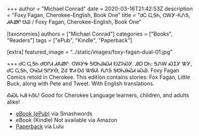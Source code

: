 +++
author = "Michael Conrad"
date = 2020-03-16T21:42:53Z
description = "Foxy Fagan, Cherokee-English, Book One"
title = "ᏧᏟ ᏩᎦᏂ, ᏣᎳᎩ-ᏲᏁᎦ, ᏗᎪᏪᎵ ᏌᏊ / Foxy Fagan, Cherokee-English, Book One"

[taxonomies]
authors = ["Michael Conrad"]
categories = ["Books", "Readers"]
tags = ["ePub", "Kindle", "Paperback"]

[extra]
featured_image = "../static/images/foxy-fagan-dual-01.jpg"

+++
ᏧᏟ ᏩᎦᏂ ᏧᏬᎵᏗ ᏗᎪᏪᎵ. ᏣᎳᎩᎭ ᎦᏬᏂᎯᏍᏗ ᎧᏃᎮᏍᎩ. ᎯᎠ ᎠᏂ: ᎦᏁᎳ ᏍᏆᎩ ᏔᎩ, ᏧᏟ ᏩᎦᏂ, ᎤᏍᏗ ᎦᎵᎩᎾ, ᏃᎴ ᏈᏗ ᎠᎴ ᏔᏫᏘ. ᏲᏁᎦ ᎦᏬᏂᎯᏍᏗ ᎥᏍᏊ.
Foxy Fagan Comics retold in Cherokee. This edition contains stories: Fox Fagan, Little Buck, along with Pete and Tweet. With English translations.  
<!-- more -->
ᎣᏍᏓ ᏂᎯ ᏂᎦᏓ!
Good for Cherokee Language learners, children, and adults alike!  

* [eBook (ePub)](https://www.smashwords.com/books/view/618071) via Smashwords
* eBook (Kindle) Not available via Amazon
* [Paperback](http://www.lulu.com/shop/michael-joyner-and-lawrence-panther/juhli-wagani-jalagi-yonega-digohweli-sagwu-foxy-fagan-cherokee-english-book-one/paperback/product-22565177.html) via Lulu